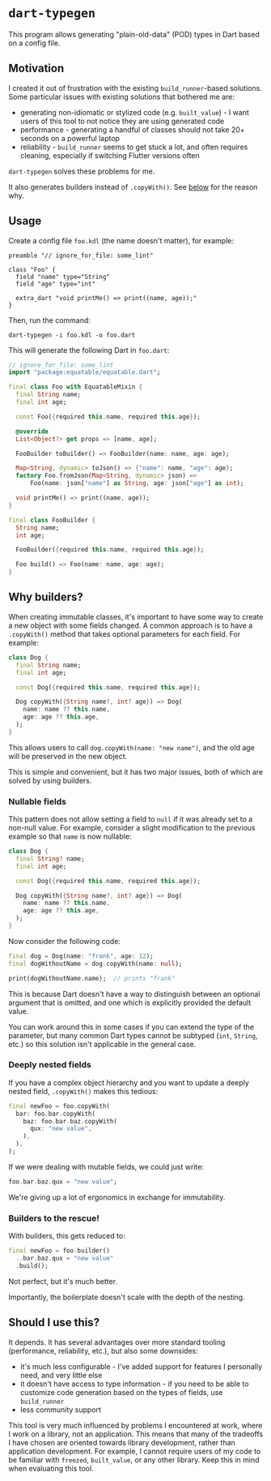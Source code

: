 # `dart-typegen`

This program allows generating "plain-old-data" (POD) types in Dart based on a
config file. 

## Motivation

I created it out of frustration with the existing
`build_runner`-based solutions. Some particular issues with existing solutions
that bothered me are:
- generating non-idiomatic or stylized code (e.g. `built_value`) - I want users
  of this tool to not notice they are using generated code
- performance - generating a handful of classes should not take 20+ seconds on
  a powerful laptop
- reliability - `build_runner` seems to get stuck a lot, and often requires
  cleaning, especially if switching Flutter versions often

`dart-typegen` solves these problems for me. 

It also generates builders instead of `.copyWith()`. See [below](#why-builders)
for the reason why.

## Usage

Create a config file `foo.kdl` (the name doesn't matter), for example:
```kdl
preamble "// ignore_for_file: some_lint"

class "Foo" {
  field "name" type="String"
  field "age" type="int"

  extra_dart "void printMe() => print((name, age));"
}
```
Then, run the command:
```shell
dart-typegen -i foo.kdl -o foo.dart
```
This will generate the following Dart in `foo.dart`:
```dart
// ignore_for_file: some_lint
import "package:equatable/equatable.dart";

final class Foo with EquatableMixin {
  final String name;
  final int age;

  const Foo({required this.name, required this.age});

  @override
  List<Object?> get props => [name, age];

  FooBuilder toBuilder() => FooBuilder(name: name, age: age);

  Map<String, dynamic> toJson() => {"name": name, "age": age};
  factory Foo.fromJson(Map<String, dynamic> json) =>
      Foo(name: json["name"] as String, age: json["age"] as int);

  void printMe() => print((name, age));
}

final class FooBuilder {
  String name;
  int age;

  FooBuilder({required this.name, required this.age});

  Foo build() => Foo(name: name, age: age);
}
```


## Why builders?

When creating immutable classes, it's important to have some way to create a
new object with some fields changed. A common approach is to have a
`.copyWith()` method that takes optional parameters for each field. For
example: 

```dart
class Dog {
  final String name;
  final int age;

  const Dog({required this.name, required this.age});

  Dog copyWith({String name?, int? age}) => Dog(
    name: name ?? this.name,
    age: age ?? this.age,
  );
}
```

This allows users to call `dog.copyWith(name: "new name")`, and the old age
will be preserved in the new object.

This is simple and convenient, but it has two major issues, both of which are
solved by using builders.

### Nullable fields

This pattern does not allow setting a field to `null` if it was already set to
a non-null value. For example, consider a slight modification to the previous
example so that `name` is now nullable:

```dart
class Dog {
  final String? name;
  final int age;

  const Dog({required this.name, required this.age});

  Dog copyWith({String name?, int? age}) => Dog(
    name: name ?? this.name,
    age: age ?? this.age,
  );
}
```
Now consider the following code:
```dart
final dog = Dog(name: "frank", age: 12);
final dogWithoutName = dog.copyWith(name: null);

print(dogWithoutName.name);  // prints "frank"
```
This is because Dart doesn't have a way to distinguish between an optional
argument that is omitted, and one which is explicitly provided the default
value.

You can work around this in some cases if you can extend the type of the
parameter, but many common Dart types cannot be subtyped (`int`, `String`,
etc.) so this solution isn't applicable in the general case.

### Deeply nested fields

If you have a complex object hierarchy and you want to update a deeply nested
field, `.copyWith()` makes this tedious:
```dart
final newFoo = foo.copyWith(
  bar: foo.bar.copyWith(
    baz: foo.bar.baz.copyWith(
      qux: "new value",
    ),
  ),
);
```
If we were dealing with mutable fields, we could just write:
```dart
foo.bar.baz.qux = "new value";
```
We're giving up a lot of ergonomics in exchange for immutability.

### Builders to the rescue!

With builders, this gets reduced to:
```dart
final newFoo = foo.builder()
  ..bar.baz.qux = "new value"
  .build();
```
Not perfect, but it's much better.

Importantly, the boilerplate doesn't scale with the depth of the nesting.

## Should I use this?

It depends. It has several advantages over more standard tooling (performance,
reliability, etc.), but also some downsides:
- it's much less configurable - I've added support for features I personally
  need, and very little else
- it doesn't have access to type information - if you need to be able to
  customize code generation based on the types of fields, use `build_runner`
- less community support

This tool is very much influenced by problems I encountered at work, where I
work on a library, not an application. This means that many of the tradeoffs I
have chosen are oriented towards library development, rather than application
development. For example, I cannot require users of my code to be familiar with
`freezed`, `built_value`, or any other library. Keep this in mind when
evaluating this tool.
